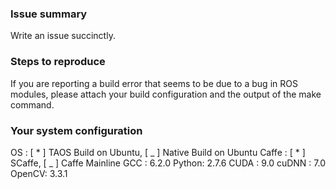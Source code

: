 ### Issue summary
Write an issue succinctly.

### Steps to reproduce
If you are reporting a build error that seems to be due to a bug in ROS modules, please attach your build configuration and the output of the make command.

### Your system configuration
OS    : [ * ] TAOS Build on Ubuntu, [ _ ] Native Build on Ubuntu
Caffe : [ * ] SCaffe, [ _ ] Caffe Mainline
GCC   : 6.2.0
Python: 2.7.6
CUDA  : 9.0
cuDNN : 7.0
OpenCV: 3.3.1
